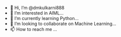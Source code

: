 - 👋 Hi, I’m @dmkulkarni888
- 👀 I’m interested in AIML...
- 🌱 I’m currently learning Python...
- 💞️ I’m looking to collaborate on Machine Learning...
- 📫 How to reach me ...

<!---
dmkulkarni888/dmkulkarni888 is a ✨ special ✨ repository because its `README.md` (this file) appears on your GitHub profile.
You can click the Preview link to take a look at your changes.
--->
